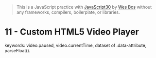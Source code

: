 > This is a JavaScript practice with [JavaScript30](https://javascript30.com/) by [Wes Bos](https://github.com/wesbos) without any frameworks, compilers, boilerplate, or libraries.

# 11 - Custom HTML5 Video Player
keywords: video.paused, video.currentTime, dataset of .data-attribute, parseFloat().